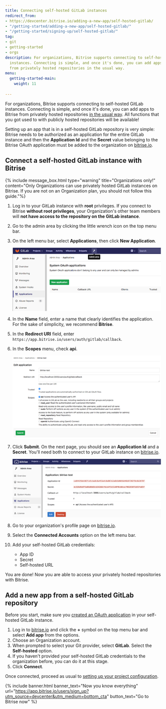 ```yaml
---
title: Connecting self-hosted GitLab instances
redirect_from:
- https://devcenter.bitrise.io/adding-a-new-app/self-hosted-gitlab/
- "/getting-started/adding-a-new-app/self-hosted-gitlab/"
- "/getting-started/signing-up/self-hosted-gitlab/"
tag:
- git
- getting-started
- orgs
description: For organizations, Bitrise supports connecting to self-hosted GitLab
  instances. Connecting is simple, and once it's done, you can add apps to Bitrise
  from privately hosted repositories in the usual way.
menu:
  getting-started-main:
    weight: 11

---
```

For organizations, Bitrise supports connecting to self-hosted GitLab instances. Connecting is simple, and once it's done, you can add apps to Bitrise from privately hosted repositories [in the usual way](/getting-started/adding-a-new-app/). All functions that you got used to with publicly hosted repositories will be available!

Setting up an app that is in a self-hosted GitLab repository is very simple: Bitrise needs to be authorized as an application for the entire GitLab instance and then the **Application Id** and the **Secret** value belonging to the Bitrise OAuth application must be added to the organization on [bitrise.io](https://www.bitrise.io).

## Connect a self-hosted GitLab instance with Bitrise

{% include message_box.html type="warning" title="Organizations only!" content="Only Organizations can use privately hosted GitLab instances on Bitrise. If you are not on an Organization plan, you should not follow this guide."%}

 1. Log in to your GitLab instance with **root** privileges.
    If you connect to Bitrise **without root privileges**, your Organization's other team members will **not have access to the repository on the GitLab instance**.
 2. Go to the admin area by clicking the little wrench icon on the top menu bar.
 3. On the left menu bar, select **Applications**, then click **New Application**.

    ![New Application](/img/adding-a-new-app/gitlab-newapp.png)
 4. In the **Name** field, enter a name that clearly identifies the application. For the sake of simplicity, we recommend **Bitrise**.
 5. In the **Redirect URI** field, enter `https://app.bitrise.io/users/auth/gitlab/callback`.
 6. In the **Scopes** menu, check **api**.

    ![New Application settings](/img/adding-a-new-app/gitlab-newapp-settings.png)
 7. Click **Submit**. On the next page, you should see an **Application Id** and a **Secret**. You'll need both to connect to your GitLab instance on [bitrise.io](https://www.bitrise.io).

    ![{{ page.title }}](/img/gitlab_app_settings.png)
 8. Go to your organization's profile page on [bitrise.io](https://www.bitrise.io).
 9. Select the **Connected Accounts** option on the left menu bar.
10. Add your self-hosted GitLab credentials:
    * App ID
    * Secret
    * Self-hosted URL

You are done! Now you are able to access your privately hosted repositories with Bitrise.

## Add a new app from a self-hosted GitLab repository

Before you start, make sure you [created an OAuth application](/getting-started/signing-up/self-hosted-gitlab#connect-a-self-hosted-gitlab-instance-with-bitrise) in your self-hosted GitLab instance.

1. Log in to [bitrise.io](https://www.bitrise.io) and click the **+** symbol on the top menu bar and select **Add app** from the options.
2. Choose an Organization account.
3. When prompted to select your Git provider, select **GitLab**. Select the **Self-hosted** option.
4. If you haven't provided your self-hosted GitLab credentials to the organization before, you can do it at this stage.
5. Click **Connect**.

Once connected, proceed as usual to [setting up your project configuration](/adding-a-new-app/).

{% include banner.html banner_text="Now you know everything" url="https://app.bitrise.io/users/sign_up?utm_source=devcenter&utm_medium=bottom_cta" button_text="Go to Bitrise now" %}
